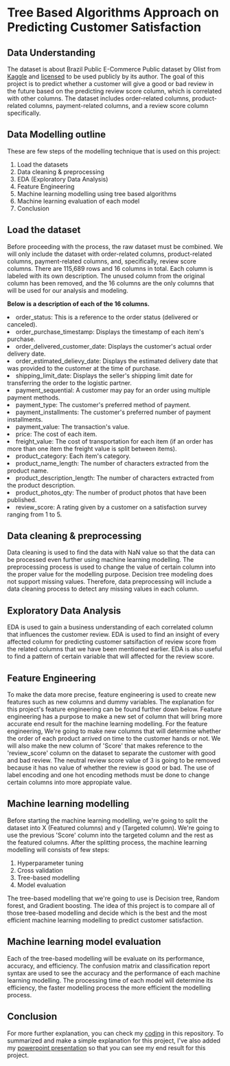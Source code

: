 # Tree Based Algorithms Approach on Predicting Customer Satisfaction
## Data Understanding
The dataset is about Brazil Public E-Commerce Public dataset by Olist from [Kaggle](https://www.kaggle.com/olistbr/brazilian-ecommerce) and [licensed](https://creativecommons.org/licenses/by-nc-sa/4.0/) to be used publicly by its author. The goal of this project is to predict whether a customer will give a good or bad review in the future based on the predicting review score column, which is correlated with other columns. The dataset includes order-related columns, product-related columns, payment-related columns, and a review score column specifically.

## Data Modelling outline
These are few steps of the modelling technique that is used on this project:
1. Load the datasets
2. Data cleaning & preprocessing
3. EDA (Exploratory Data Analysis)
4. Feature Engineering
6. Machine learning modelling using tree based algorithms
7. Machine learning evaluation of each model
8. Conclusion

## **Load the dataset**
Before proceeding with the process, the raw dataset must be combined. We will only include the dataset with order-related columns, product-related columns, payment-related columns, and, specifically, review score columns. There are 115,689 rows and 16 columns in total. Each column is labeled with its own description. The unused column from the original column has been removed, and the 16 columns are the only columns that will be used for our analysis and modeling.

**Below is a description of each of the 16 columns.**
<li>order_status: This is a reference to the order status (delivered or canceled).</li>
<li>order_purchase_timestamp: Displays the timestamp of each item's purchase.</li>
<li>order_delivered_customer_date: Displays the customer's actual order delivery date.</li>
<li>order_estimated_delievy_date: Displays the estimated delivery date that was provided to the customer at the time of purchase.</li>
<li>shipping_limit_date: Displays the seller's shipping limit date for transferring the order to the logistic partner.</li>
<li>payment_sequential: A customer may pay for an order using multiple payment methods.</li>
<li>payment_type: The customer's preferred method of payment.</li>
<li>payment_installments: The customer's preferred number of payment installments.</li>
<li>payment_value: The transaction's value.</li>
<li>price: The cost of each item.</li>
<li>freight_value: The cost of transportation for each item (if an order has more than one item the freight value is split between items).</li>
<li>product_category: Each item's category.</li>
<li>product_name_length: The number of characters extracted from the product name.</li>
<li>product_description_length: The number of characters extracted from the product description.</li>
<li>product_photos_qty: The number of product photos that have been published.</li>
<li>review_score: A rating given by a customer on a satisfaction survey ranging from 1 to 5.</li>

## Data cleaning & preprocessing
Data cleaning is used to find the data with NaN value so that the data can be processed even further using machine learning modelling. The preprocessing process is used to change the value of certain column into the proper value for the modelling purpose. Decision tree modeling does not support missing values. Therefore, data preprocessing will include a data cleaning process to detect any missing values in each column.

## Exploratory Data Analysis
EDA is used to gain a business understanding of each correlated column that influences the customer review. EDA is used to find an insight of every affected column for predicting customer satsifaction of review score from the related columns that we have been mentioned earlier. EDA is also useful to find a pattern of certain variable that will affected for the review score. 

## Feature Engineering
To make the data more precise, feature engineering is used to create new features such as new columns and dummy variables. The explanation for this project's feature engineering can be found further down below. Feature engineering has a purpose to make a new set of column that will bring more accurate end result for the machine learning modelling. For the feature engineering, We're going to make new columns that will determine whether the order of each product arrived on time to the customer hands or not. We will also make the new column of 'Score' that makes reference to the 'review_score' column on the dataset to separate the customer with good and bad review. The neutral review score value of 3 is going to be removed because it has no value of whether the review is good or bad. The use of label encoding and one hot encoding methods must be done to change certain columns into more appropiate value.

## Machine learning modelling
Before starting the machine learning modelling, we're going to split the dataset into X (Featured columns) and y (Targeted column). We're going to use the previous 'Score' column into the targeted column and the rest as the featured columns. After the splitting process, the machine learning modelling will consists of few steps:
1. Hyperparameter tuning
2. Cross validation
3. Tree-based modelling
4. Model evaluation

The tree-based modelling that we're going to use is Decision tree, Random forest, and Gradient boosting. The idea of this project is to compare all of those tree-based modelling and decide which is the best and the most efficient machine learning modelling to predict customer satisfaction.

## Machine learning model evaluation
Each of the tree-based modelling will be evaluate on its performance, accuracy, and efficiency. The confusion matrix and classification report syntax are used to see the accuracy and the performance of each machine learning modelling. The processing time of each model will determine its efficiency, the faster modelling process the more efficient the modelling process.

## Conclusion
For more further explanation, you can check my [coding](https://github.com/nugrahazikry/Customer-Satisfaction-Prediction-using-Tree-Based-ML/blob/main/Tree-Based%20Algorithms%20Approach%20on%20Predicting%20Customer%20Satisfaction.ipynb) in this repository. 
To summarized and make a simple explanation for this project, I've also added my [powerpoint presentation](https://github.com/nugrahazikry/Customer-Satisfaction-Prediction-using-Tree-Based-ML/blob/main/Tree-Based%20Algorithms%20Approach%20on%20Predicting%20Customer%20Satisfaction.pptx) so that you can see my end result for this project.
